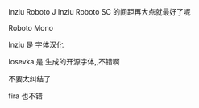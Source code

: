 Inziu Roboto J
Inziu Roboto SC 的间距再大点就最好了呢

Roboto Mono

Inziu 是 字体汉化

Iosevka 是 生成的开源字体,,不错啊

不要太纠结了

fira 也不错
